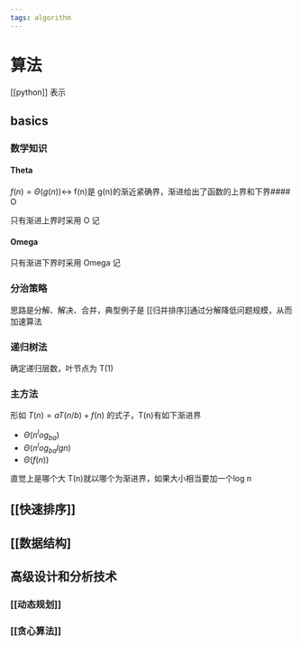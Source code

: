 ```yaml
---
tags: algorithm
---
```

# 算法

[[python]] 表示

## basics

### 数学知识

#### Theta

$f(n)=\Theta(g(n))\leftrightarrow$ f(n)是 g(n)的渐近紧确界，渐进给出了函数的上界和下界#### O

只有渐进上界时采用 O 记

#### Omega

只有渐进下界时采用 Omega 记

### 分治策略

思路是分解、解决、合并，典型例子是 [[归并排序]]通过分解降低问题规模，从而加速算法

### 递归树法

确定递归层数，叶节点为 T(1)

### 主方法

形如 $T(n)=aT(n/b)+f(n)$ 的式子，T(n)有如下渐进界

-   $\Theta(n^log_{ba})$
-   $\Theta(n^log_{ba}lg n)$
-   $\Theta(f(n))$

直觉上是哪个大 T(n)就以哪个为渐进界，如果大小相当要加一个log n

## [[快速排序]]

## [[数据结构]

## 高级设计和分析技术

### [[动态规划]]

### [[贪心算法]]
